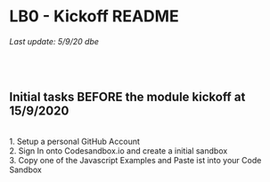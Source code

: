 # LB0 - Kickoff README
###### Last update: 5/9/20 dbe
</br>

## Initial tasks BEFORE the module kickoff at 15/9/2020
</br>
1. Setup a personal GitHub Account  
</br>
2. Sign In onto Codesandbox.io and create a initial sandbox  
</br>
3. Copy one of the Javascript Examples and Paste ist into your Code Sandbox  

</br>
